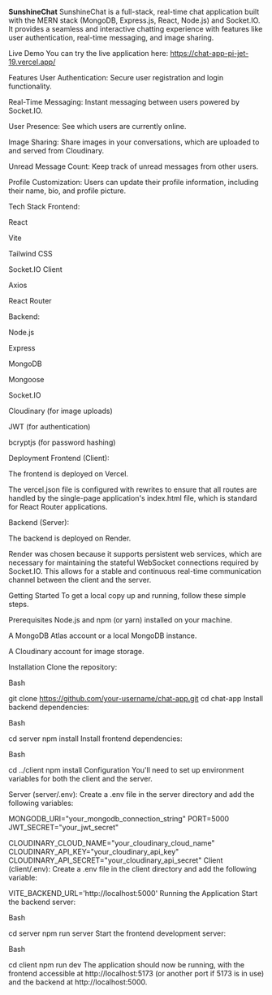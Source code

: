 **SunshineChat**
SunshineChat is a full-stack, real-time chat application built with the MERN stack (MongoDB, Express.js, React, Node.js) and Socket.IO. It provides a seamless and interactive chatting experience with features like user authentication, real-time messaging, and image sharing.

Live Demo
You can try the live application here: https://chat-app-pi-jet-19.vercel.app/

Features
User Authentication: Secure user registration and login functionality.

Real-Time Messaging: Instant messaging between users powered by Socket.IO.

User Presence: See which users are currently online.

Image Sharing: Share images in your conversations, which are uploaded to and served from Cloudinary.

Unread Message Count: Keep track of unread messages from other users.

Profile Customization: Users can update their profile information, including their name, bio, and profile picture.

Tech Stack
Frontend:

React

Vite

Tailwind CSS

Socket.IO Client

Axios

React Router

Backend:

Node.js

Express

MongoDB

Mongoose

Socket.IO

Cloudinary (for image uploads)

JWT (for authentication)

bcryptjs (for password hashing)

Deployment
Frontend (Client):

The frontend is deployed on Vercel.

The vercel.json file is configured with rewrites to ensure that all routes are handled by the single-page application's index.html file, which is standard for React Router applications.

Backend (Server):

The backend is deployed on Render.

Render was chosen because it supports persistent web services, which are necessary for maintaining the stateful WebSocket connections required by Socket.IO. This allows for a stable and continuous real-time communication channel between the client and the server.

Getting Started
To get a local copy up and running, follow these simple steps.

Prerequisites
Node.js and npm (or yarn) installed on your machine.

A MongoDB Atlas account or a local MongoDB instance.

A Cloudinary account for image storage.

Installation
Clone the repository:

Bash

git clone https://github.com/your-username/chat-app.git
cd chat-app
Install backend dependencies:

Bash

cd server
npm install
Install frontend dependencies:

Bash

cd ../client
npm install
Configuration
You'll need to set up environment variables for both the client and the server.

Server (server/.env):
Create a .env file in the server directory and add the following variables:

MONGODB_URI="your_mongodb_connection_string"
PORT=5000
JWT_SECRET="your_jwt_secret"

CLOUDINARY_CLOUD_NAME="your_cloudinary_cloud_name"
CLOUDINARY_API_KEY="your_cloudinary_api_key"
CLOUDINARY_API_SECRET="your_cloudinary_api_secret"
Client (client/.env):
Create a .env file in the client directory and add the following variable:

VITE_BACKEND_URL='http://localhost:5000'
Running the Application
Start the backend server:

Bash

cd server
npm run server
Start the frontend development server:

Bash

cd client
npm run dev
The application should now be running, with the frontend accessible at http://localhost:5173 (or another port if 5173 is in use) and the backend at http://localhost:5000.
